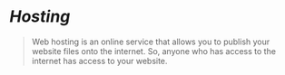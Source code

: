 # ***Hosting***

> Web hosting is an online service that allows you to publish your website files onto the internet. So, anyone who has access to the internet has access to your website.